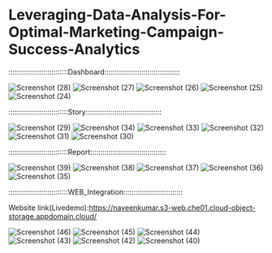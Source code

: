 # Leveraging-Data-Analysis-For-Optimal-Marketing-Campaign-Success-Analytics

:::::::::::::::::::::::::::::Dashboard:::::::::::::::::::::::::::::::::::::

![Screenshot (28)](https://github.com/Crazynaveen555/Leveraging-Data-Analysis-For-Optimal-Marketing-Campaign-Success-Analytics/assets/125992766/94abe409-0cc6-4fd4-af28-cc5aec3e25ed)
![Screenshot (27)](https://github.com/Crazynaveen555/Leveraging-Data-Analysis-For-Optimal-Marketing-Campaign-Success-Analytics/assets/125992766/b17dd9f3-1550-459b-8cfd-c46a85145850)
![Screenshot (26)](https://github.com/Crazynaveen555/Leveraging-Data-Analysis-For-Optimal-Marketing-Campaign-Success-Analytics/assets/125992766/999bc49e-6d4d-42d0-903f-67bacc8a0a21)
![Screenshot (25)](https://github.com/Crazynaveen555/Leveraging-Data-Analysis-For-Optimal-Marketing-Campaign-Success-Analytics/assets/125992766/f2578505-9a91-43ac-b0ce-768dba46bb75)
![Screenshot (24)](https://github.com/Crazynaveen555/Leveraging-Data-Analysis-For-Optimal-Marketing-Campaign-Success-Analytics/assets/125992766/b36e2d32-cada-4aa2-8cdf-9d696bcf5931)

:::::::::::::::::::::::::::::Story:::::::::::::::::::::::::::::::::::::

![Screenshot (29)](https://github.com/Crazynaveen555/Leveraging-Data-Analysis-For-Optimal-Marketing-Campaign-Success-Analytics/assets/125992766/22e101af-a77d-4114-82b3-73c6b38c0d79)
![Screenshot (34)](https://github.com/Crazynaveen555/Leveraging-Data-Analysis-For-Optimal-Marketing-Campaign-Success-Analytics/assets/125992766/8b19b66b-7810-47cb-8cb0-297729725621)
![Screenshot (33)](https://github.com/Crazynaveen555/Leveraging-Data-Analysis-For-Optimal-Marketing-Campaign-Success-Analytics/assets/125992766/23f23bd0-939c-449d-82d6-ea5a455f2f58)
![Screenshot (32)](https://github.com/Crazynaveen555/Leveraging-Data-Analysis-For-Optimal-Marketing-Campaign-Success-Analytics/assets/125992766/4d2cbc17-1655-4eb0-8104-eb2a3b923dc8)
![Screenshot (31)](https://github.com/Crazynaveen555/Leveraging-Data-Analysis-For-Optimal-Marketing-Campaign-Success-Analytics/assets/125992766/9b174c82-8720-4660-9332-a7f2eda528b1)
![Screenshot (30)](https://github.com/Crazynaveen555/Leveraging-Data-Analysis-For-Optimal-Marketing-Campaign-Success-Analytics/assets/125992766/045b6e55-6ceb-4da2-83f5-a400fb083cad)

:::::::::::::::::::::::::::::Report:::::::::::::::::::::::::::::::::::::

![Screenshot (39)](https://github.com/Crazynaveen555/Leveraging-Data-Analysis-For-Optimal-Marketing-Campaign-Success-Analytics/assets/125992766/22a59e32-9380-4529-928f-227be593036a)
![Screenshot (38)](https://github.com/Crazynaveen555/Leveraging-Data-Analysis-For-Optimal-Marketing-Campaign-Success-Analytics/assets/125992766/67e7e88d-a2b0-40fc-9b6f-038b1ba822d8)
![Screenshot (37)](https://github.com/Crazynaveen555/Leveraging-Data-Analysis-For-Optimal-Marketing-Campaign-Success-Analytics/assets/125992766/162f4b04-405a-44b3-b4d1-312ec11d2882)
![Screenshot (36)](https://github.com/Crazynaveen555/Leveraging-Data-Analysis-For-Optimal-Marketing-Campaign-Success-Analytics/assets/125992766/742917b4-f823-4946-8b7e-73c1fc1a905a)
![Screenshot (35)](https://github.com/Crazynaveen555/Leveraging-Data-Analysis-For-Optimal-Marketing-Campaign-Success-Analytics/assets/125992766/1c8144b6-3d58-441f-a31f-dbc75dd4d8ca)



:::::::::::::::::::::::::::::WEB_Integration:::::::::::::::::::::::::::::

Website link(Livedemo):https://naveenkumar.s3-web.che01.cloud-object-storage.appdomain.cloud/



![Screenshot (46)](https://github.com/Crazynaveen555/Leveraging-Data-Analysis-For-Optimal-Marketing-Campaign-Success-Analytics/assets/125992766/12938db9-2d40-4648-968a-2e97a6573698)
![Screenshot (45)](https://github.com/Crazynaveen555/Leveraging-Data-Analysis-For-Optimal-Marketing-Campaign-Success-Analytics/assets/125992766/6962c5aa-2786-45b0-b854-1e41e8f4aaa7)
![Screenshot (44)](https://github.com/Crazynaveen555/Leveraging-Data-Analysis-For-Optimal-Marketing-Campaign-Success-Analytics/assets/125992766/6ef143ad-2ae1-4d02-b8d0-6a190955034a)
![Screenshot (43)](https://github.com/Crazynaveen555/Leveraging-Data-Analysis-For-Optimal-Marketing-Campaign-Success-Analytics/assets/125992766/ec3800a2-38cd-486a-9517-f149cda1e9e8)
![Screenshot (42)](https://github.com/Crazynaveen555/Leveraging-Data-Analysis-For-Optimal-Marketing-Campaign-Success-Analytics/assets/125992766/8311bb31-b146-4114-860e-1d06368e2529)
![Screenshot (40)](https://github.com/Crazynaveen555/Leveraging-Data-Analysis-For-Optimal-Marketing-Campaign-Success-Analytics/assets/125992766/f3378584-5f24-4169-8907-3da11f013a45)

